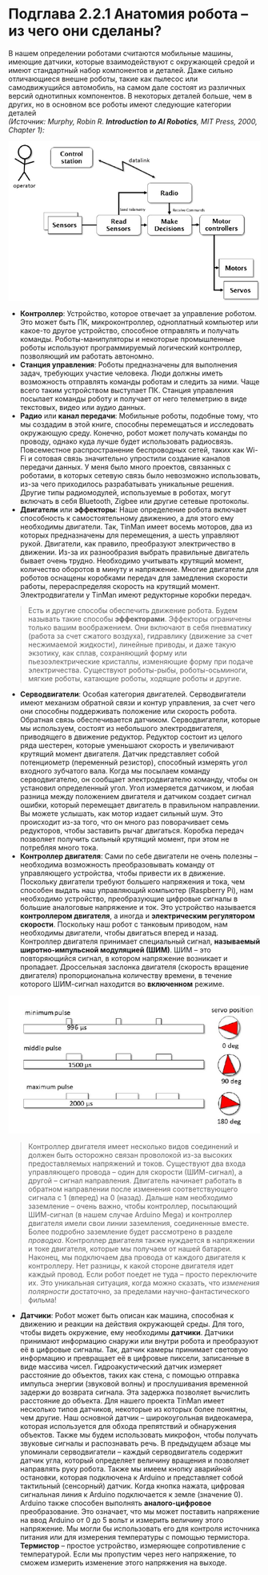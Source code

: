 # Подглава 2.2.1 Анатомия робота – из чего они сделаны?

В нашем определении роботами считаются мобильные машины, имеющие датчики, которые взаимодействуют с окружающей средой и имеют стандартный набор компонентов и деталей. Даже сильно отличающиеся внешне роботы, такие как пылесос или самодвижущийся автомобиль, на самом дале состоят из различных версий однотипных компонентов. В некоторых деталей больше, чем в других, но в основном все роботы имеют следующие категории деталей  
_\(Источник: Murphy, Robin R. **Introduction to AI Robotics**, MIT Press, 2000, Chapter 1\):_

![](.gitbook/assets/image%20%2811%29.png)



* **Контроллер**: Устройство, которое отвечает за управление роботом. Это может быть ПК, микроконтроллер, одноплатный компьютер или какое-то другое устройство, способное отправлять и получать команды. Роботы-манипуляторы и некоторые промышленные роботы используют программируемый логический контроллер, позволяющий им работать автономно.
* **Станция управления**: Роботы предназначены для выполнения задач, требующих участие человека. Люди должны иметь возможность отправлять команды роботам и следить за ними. Чаще всего таким устройством выступает ПК. Станция управления посылает команды роботу и получает от него телеметрию в виде текстовых, видео или аудио данных.
* **Радио** или **канал передачи**: Мобильные роботы, подобные тому, что мы создадим в этой книге, способны перемещаться и исследовать окружающую среду. Конечно, робот может получать команды по проводу, однако куда лучше будет использовать радиосвязь. Повсеместное распространение беспроводных сетей, таких как Wi-Fi и сотовая связь значительно упростили создание каналов передачи данных. У меня было много проектов, связанных с роботами, в которых сетевую связь было невозможно использовать, из-за чего приходилось разрабатывать уникальные решения. Другие типы радиомодулей, используемые в роботах, могут включать в себя Bluetooth, Zigbee или другие сетевые протоколы.
* **Двигатели** или **эффекторы**: Наше определение робота включает способность к самостоятельному движению, а для этого ему необходимы двигатели. Так, TinMan имеет восемь моторов, два из которых предназначены для перемещения, а шесть управляют рукой. Двигатели, как правило, преобразуют электричество в движении. Из-за их разнообразия выбрать правильные двигатель бывает очень трудно. Необходимо учитывать крутящий момент, количество оборотов в минуту и напряжение. Многие двигатели для роботов оснащены коробками передач для замедления скорости работы, перераспределяя скорость на крутящий момент. Электродвигатели у TinMan имеют редукторные коробки передач.

> Есть и другие способы обеспечить движение робота. Будем называть такие способы **эффекторами**. Эффекторы ограничены только вашим воображением. Они включают в себя пневматику \(работа за счет сжатого воздуха\), гидравлику \(движение за счет несжимаемой жидкости\), линейные приводы, и даже такую экзотику, как сплав, сохраняющий форму или пьезоэлектрические кристаллы, изменяющие форму при подаче электричества. Существуют роботы-рыбы, роботы-осьминоги, мягкие роботы, катающие роботы, ходящие роботы и другие.

* **Серводвигатели**: Особая категория двигателей. Серводвигатели имеют механизм обратной связи и контур управления, за счет чего они способны поддерживать положение или скорость робота. Обратная связь обеспечивается датчиком. Серводвигатели, которые мы используем, состоят из небольшого электродвигателя, приводящего в движение редуктор. Редуктор состоит из целого ряда шестерен, которые уменьшают скорость и увеличивают крутящий момент двигателя. Датчик представляет собой потенциометр \(переменный резистор\), способный измерять угол входного зубчатого вала. Когда мы посылаем команду серводвигателю, он сообщает электродвигателю команду, чтобы он установил определенный угол. Угол измеряется датчиком, и любая разница между положением двигателя и датчиком создает сигнал ошибки, который перемещает двигатель в правильном направлении. Вы можете услышать, как мотор издает сильный шум. Это происходит из-за того, что он много раз поворачивает семь редукторов, чтобы заставить рычаг двигаться. Коробка передач позволяет получить сильный крутящий момент, при этом не потребляя много тока.
* **Контроллер двигателя**: Сами по себе двигатели не очень полезны – необходима возможность преобразовывать команду от управляющего устройства, чтобы привести их в движение. Поскольку двигатели требуют большего напряжения и тока, чем способен выдать наш управляющий компьютер \(Raspberry Pi\), нам необходимо устройство, преобразующие цифровые сигналы в большие аналоговые напряжение и ток. Это устройство называется **контроллером двигателя**, а иногда и **электрическим регулятором скорости**. Поскольку наш робот с танковым приводом, нам необходимы двигатели, чтобы двигаться вперед и назад. Контроллер двигателя принимает специальный сигнал, **называемый широтно-импульсной модуляцией \(ШИМ\)**. ШИМ – это повторяющийся сигнал, в котором напряжение возникает и пропадает. Дроссельная заслонка двигателя \(скорость вращение двигателя\) пропорциональна количеству времени, в течение которого ШИМ-сигнал находится во **включенном** режиме.

![](.gitbook/assets/image%20%285%29.png)

> Контроллер двигателя имеет несколько видов соединений и должен быть осторожно связан проволокой из-за высоких предоставляемых напряжений и токов. Существуют два входа управляющего провода – один для скорости \(ШИМ-сигнал\), а другой – сигнал направления. Двигатель начинает работать в обратном направлении после изменения соответствующего сигнала с 1 \(вперед\) на 0 \(назад\). Дальше нам необходимо заземление – очень важно, чтобы контроллер, посылающий ШИМ-сигнал \(в нашем случае Arduino Mega\) и контроллер двигателя имели свои линии заземления, соединенные вместе. Более подробно заземление будет рассмотрено в разделе _проводка_. Контроллер двигателя также нуждается в напряжении и токе двигателя, которые мы получаем от нашей батареи. Наконец, мы подключаем два провода от каждого двигателя к контроллеру. Нет разницы, к какой стороне двигателя идет каждый провод. Если робот поедет не туда – просто переключите их. Это уникальная ситуация, когда можно сказать, что _изменения полярности_ достаточно, за пределами научно-фантастического фильма!

* **Датчики**: Робот может быть описан как машина, способная к движению и реакции на действия окружающей среды. Для того, чтобы видеть окружение, ему необходимы **датчики**. Датчики принимают информацию снаружи или внутри робота и преобразуют её в цифровые сигналы. Так, датчик камеры принимает световую информацию и превращает её в цифровые пиксели, записанные в виде массива чисел. Гидроакустический датчик измеряет расстояние до объектов, таких как стена, с помощью отправка импульса энергии \(звуковой волны\) и прослушивания временной задержи до возврата сигнала. Эта задержка позволяет вычислить расстояние до объекта. Для нашего проекта TinMan имеет несколько типов датчиков, некоторые из которых более понятны, чем другие. Наш основной датчик – широкоугольная видеокамера, которая используется для обхода препятствий и обнаружения объектов. Также мы будем использовать микрофон, чтобы получать звуковые сигналы и распознавать речь. В предыдущем абзаце мы упоминали серводвигатели – каждый серводвигатель содержит датчик угла, который определяет величину вращения и позволяет направлять руку робота. Также мы имеем кнопку аварийной остановки, которая подключена к Arduino и представляет собой тактильный \(сенсорный\) датчик. Когда кнопка нажата, цифровая сигнальная линия к Arduino подключается к земле \(значение 0\). Arduino также способен выполнять **аналого-цифровое** преобразование. Это означает, что мы может поставить напряжение на ввод Arduino от 0 до 5 вольт и измерить величину этого напряжение. Мы могли бы использовать его для контроля источника питания или для измерения температуры с помощью термистора. **Термистор** – простое устройство, измеряющее сопротивление с температурой. Если мы пропустим через него напряжение, то сможем измерить изменение этого напряжения на выходе.

